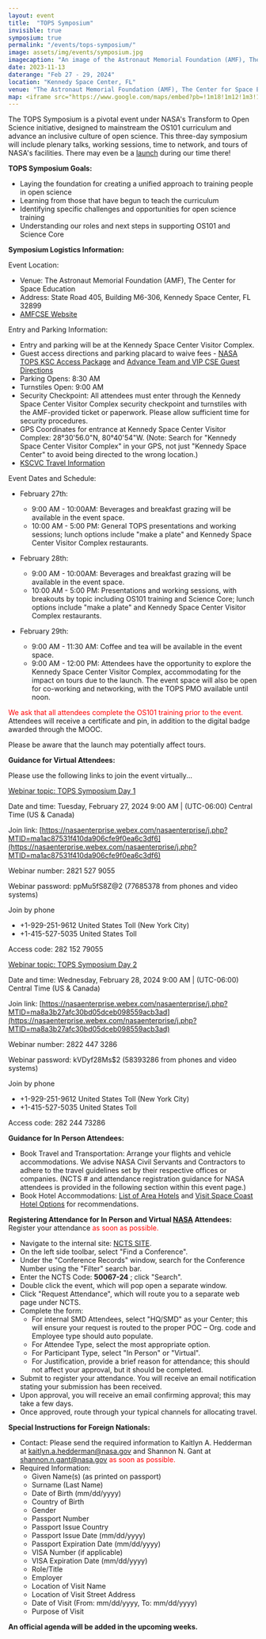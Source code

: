 ```yaml
---
layout: event
title:  "TOPS Symposium"
invisible: true
symposium: true
permalink: "/events/tops-symposium/"
image: assets/img/events/symposium.jpg
imagecaption: "An image of the Astronaut Memorial Foundation (AMF), The Center for Space Education."
date: 2023-11-13
daterange: "Feb 27 - 29, 2024"
location: "Kennedy Space Center, FL"
venue: "The Astronaut Memorial Foundation (AMF), The Center for Space Education"
map: <iframe src="https://www.google.com/maps/embed?pb=!1m18!1m12!1m3!1d17668.211620921105!2d-80.68363317924783!3d28.515145175939733!2m3!1f0!2f0!3f0!3m2!1i1024!2i768!4f13.1!3m3!1m2!1s0x88e0ae323bf8b095%3A0x6d2c49c8109fb4d1!2sThe%20Astronauts%20Memorial%20Foundation!5e0!3m2!1sen!2sus!4v1706298033602!5m2!1sen!2sus" width="600" height="450" style="border:0;" allowfullscreen="" loading="lazy" referrerpolicy="no-referrer-when-downgrade"></iframe>
---
```


The TOPS Symposium is a pivotal event under NASA's Transform to Open Science initiative, designed to mainstream the OS101 curriculum and advance an inclusive culture of open science. This three-day symposium will include plenary talks, working sessions, time to network, and tours of NASA's facilities. There may even be a [launch](https://www.visitspacecoast.com/launches/) during our time there!

**TOPS Symposium Goals:**

- Laying the foundation for creating a unified approach to training people in open science
- Learning from those that have begun to teach the curriculum
- Identifying specific challenges and opportunities for open science training
- Understanding our roles and next steps in supporting OS101 and Science Core

**Symposium Logistics Information:**

Event Location:

- Venue: The Astronaut Memorial Foundation (AMF), The Center for Space Education
- Address: State Road 405, Building M6-306, Kennedy Space Center, FL 32899
- [AMFCSE Website](https://www.amfcse.org/about-cse)

Entry and Parking Information:

- Entry and parking will be at the Kennedy Space Center Visitor Complex. 
- Guest access directions and parking placard to waive fees - <a href="https://science.nasa.gov/wp-content/uploads/2024/02/nasa-tops-access-package.pdf" target="_blank">NASA TOPS KSC Access Package</a> and <a href="https://science.nasa.gov/wp-content/uploads/2024/02/advance-team-and-vip-cse-guest-directions.pdf" target="_blank">Advance Team and VIP CSE Guest Directions</a>
- Parking Opens: 8:30 AM
- Turnstiles Open: 9:00 AM 
- Security Checkpoint: All attendees must enter through the Kennedy Space Center Visitor Complex security checkpoint and turnstiles with the AMF-provided ticket or paperwork. Please allow sufficient time for security procedures.
- GPS Coordinates for entrance at Kennedy Space Center Visitor Complex: 28°30'56.0"N, 80°40'54"W. (Note: Search for "Kennedy Space Center Visitor Complex" in your GPS, not just "Kennedy Space Center" to avoid being directed to the wrong location.) 
- [KSCVC Travel Information](https://www.kennedyspacecenter.com/info/travel-information)

Event Dates and Schedule:

- February 27th:
  - 9:00 AM - 10:00AM: Beverages and breakfast grazing will be available in the event space.
  - 10:00 AM - 5:00 PM: General TOPS presentations and working sessions; lunch options include "make a plate" and Kennedy Space Center Visitor Complex restaurants.

- February 28th:
  - 9:00 AM - 10:00AM: Beverages and breakfast grazing will be available in the event space.
  - 10:00 AM - 5:00 PM: Presentations and working sessions, with breakouts by topic including OS101 training and Science Core; lunch options include "make a plate" and Kennedy Space Center Visitor Complex restaurants.

- February 29th:
  - 9:00 AM - 11:30 AM: Coffee and tea will be available in the event space.
  - 9:00 AM - 12:00 PM: Attendees have the opportunity to explore the Kennedy Space Center Visitor Complex, accommodating for the impact on tours due to the launch. The event space will also be open for co-working and networking, with the TOPS PMO available until noon.


<span style="color:red;">We ask that all attendees complete the OS101 training prior to the event.</span> Attendees will receive a certificate and pin, in addition to the digital badge awarded through the MOOC. 

Please be aware that the launch may potentially affect tours.

**Guidance for Virtual Attendees:**

Please use the following links to join the event virtually...

<u>Webinar topic: TOPS Symposium Day 1</u>

Date and time: Tuesday, February 27, 2024 9:00 AM &#124; (UTC-06:00) Central Time (US & Canada)

Join link: [https://nasaenterprise.webex.com/nasaenterprise/j.php?MTID=ma1ac87531f410da906cfe9f0ea6c3df6](https://nasaenterprise.webex.com/nasaenterprise/j.php?MTID=ma1ac87531f410da906cfe9f0ea6c3df6)

Webinar number: 2821 527 9055

Webinar password: ppMu5fS8Z@2 (77685378 from phones and video systems)

Join by phone
- +1-929-251-9612 United States Toll (New York City)
- +1-415-527-5035 United States Toll

Access code: 282 152 79055


<u>Webinar topic: TOPS Symposium Day 2</u>

Date and time: Wednesday, February 28, 2024 9:00 AM &#124; (UTC-06:00) Central Time (US & Canada)

Join link: [https://nasaenterprise.webex.com/nasaenterprise/j.php?MTID=ma8a3b27afc30bd05dceb098559acb3ad](https://nasaenterprise.webex.com/nasaenterprise/j.php?MTID=ma8a3b27afc30bd05dceb098559acb3ad)

Webinar number: 2822 447 3286

Webinar password: kVDyf28Ms$2 (58393286 from phones and video systems)

Join by phone
- +1-929-251-9612 United States Toll (New York City)
- +1-415-527-5035 United States Toll

Access code: 282 244 73286

**Guidance for In Person Attendees:**

- Book Travel and Transportation: Arrange your flights and vehicle accommodations. We advise NASA Civil Servants and Contractors to adhere to the travel guidelines set by their respective offices or companies. (NCTS # and attendance registration guidance for NASA attendees is provided in the following section within this event page.) 
- Book Hotel Accommodations:  [List of Area Hotels](https://hotelpackages.kennedyspacecenter.com/site/welcome/14588/kennedy-space-center-discount-hotel-packages?_gl=1*1yw5agw*_gcl_au*MTI3NzAzMDc0Mi4xNzAxODAyMzQy) and [Visit Space Coast Hotel Options](https://www.visitspacecoast.com/stay/) for recommendations.

**Registering Attendance for In Person and Virtual <u>NASA</u> Attendees:** Register your attendance <span style="color:red;">as soon as possible.</span>

- Navigate to the internal site: [NCTS SITE](https://ncts.nasa.gov/ncts.ui/index.html?ACSREQUESTID=Kd708f1de5b3e5d3a1f58ea049298da4ec3f3d6b1).
- On the left side toolbar, select "Find a Conference".
- Under the "Conference Records" window, search for the Conference Number using the "Filter" search bar.
- Enter the NCTS Code: **50067-24** ; click "Search".
- Double click the event, which will pop open a separate window.
- Click "Request Attendance", which will route you to a separate web page under NCTS.
- Complete the form:
  - For internal SMD Attendees, select "HQ/SMD" as your Center; this will ensure your request is routed to the proper POC – Org. code and Employee type should auto populate.
  - For Attendee Type, select the most appropriate option.  
  - For Participant Type, select "In Person" or "Virtual".  
  - For Justification, provide a brief reason for attendance; this should not affect your approval, but it should be completed.
- Submit to register your attendance. You will receive an email notification stating your submission has been received.
- Upon approval, you will receive an email confirming approval; this may take a few days.
- Once approved, route through your typical channels for allocating travel.

**Special Instructions for Foreign Nationals:**

- Contact: Please send the required information to Kaitlyn A. Hedderman at kaitlyn.a.hedderman@nasa.gov and Shannon N. Gant at shannon.n.gant@nasa.gov <span style="color:red;">as soon as possible.</span>
- Required Information:
  - Given Name(s) (as printed on passport)
  - Surname (Last Name)
  - Date of Birth (mm/dd/yyyy)
  - Country of Birth
  - Gender
  - Passport Number
  - Passport Issue Country
  - Passport Issue Date (mm/dd/yyyy)
  - Passport Expiration Date (mm/dd/yyyy)
  - VISA Number (if applicable)
  - VISA Expiration Date (mm/dd/yyyy)
  - Role/Title
  - Employer
  - Location of Visit Name
  - Location of Visit Street Address
  - Date of Visit (From: mm/dd/yyyy, To: mm/dd/yyyy)
  - Purpose of Visit

**An official agenda will be added in the upcoming weeks.**